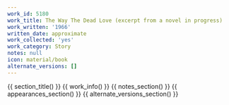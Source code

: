 ```yaml
---
work_id: 5180
work_title: The Way The Dead Love (excerpt from a novel in progress)
work_written: '1966'
written_date: approximate
work_collected: 'yes'
work_category: Story
notes: null
icon: material/book
alternate_versions: []
---
```


{{ section_title() }}
{{ work_info() }}
{{ notes_section() }}
{{ appearances_section() }}
{{ alternate_versions_section() }}